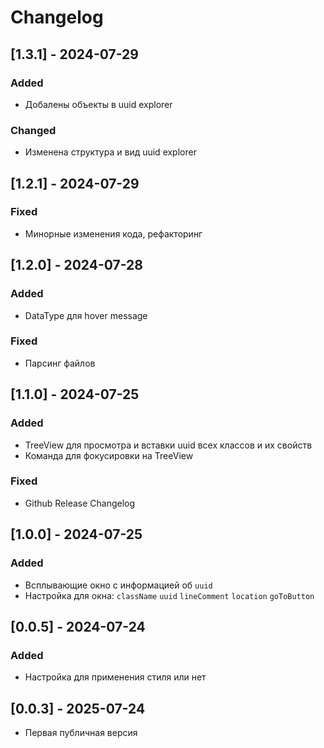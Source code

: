 # Changelog

## [1.3.1] - 2024-07-29
### Added
- Добалены объекты в uuid explorer
### Changed
- Изменена структура и вид uuid explorer

## [1.2.1] - 2024-07-29
### Fixed
- Минорные изменения кода, рефакторинг

## [1.2.0] - 2024-07-28
### Added
- DataType для hover message
### Fixed
- Парсинг файлов

## [1.1.0] - 2024-07-25
### Added
- TreeView для просмотра и вставки uuid всех классов и их свойств
- Команда для фокусировки на TreeView
### Fixed
- Github Release Changelog

## [1.0.0] - 2024-07-25
### Added
- Всплывающие окно с информацией об `uuid`
- Настройка для окна: `className` `uuid` `lineComment` `location` `goToButton`

## [0.0.5] - 2024-07-24
### Added
- Настройка для применения стиля или нет

## [0.0.3] - 2025-07-24
- Первая публичная версия